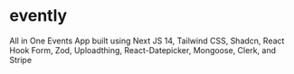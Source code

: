 # evently
All in One Events App built using Next JS 14, Tailwind CSS, Shadcn, React Hook Form, Zod, Uploadthing, React-Datepicker, Mongoose, Clerk, and Stripe
